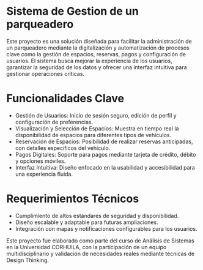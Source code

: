 # Sistema de Gestion de un parqueadero
Este proyecto es una solución diseñada para facilitar la administración de un parqueadero mediante la digitalización y automatización de procesos clave como la gestión de espacios, reservas, pagos y configuración de usuarios. El sistema busca mejorar la experiencia de los usuarios, garantizar la seguridad de los datos y ofrecer una interfaz intuitiva para gestionar operaciones críticas.

# Funcionalidades Clave
- Gestión de Usuarios: Inicio de sesión seguro, edición de perfil y configuración de preferencias.
- Visualización y Selección de Espacios: Muestra en tiempo real la disponibilidad de espacios para diferentes tipos de vehículos.
- Reservación de Espacios: Posibilidad de realizar reservas anticipadas, con detalles específicos del vehículo.
- Pagos Digitales: Soporte para pagos mediante tarjeta de crédito, débito y opciones móviles.
- Interfaz Intuitiva: Diseño enfocado en la usabilidad y accesibilidad para una experiencia fluida.
# Requerimientos Técnicos
- Cumplimiento de altos estándares de seguridad y disponibilidad.
- Diseño escalable y adaptable para futuras ampliaciones.
- Integración con mapas y notificaciones configurables para los usuarios.

Este proyecto fue elaborado como parte del curso de Análisis de Sistemas en la Universidad CORHUILA, con la participación de un equipo multidisciplinario y validación de necesidades reales mediante técnicas de Design Thinking.
